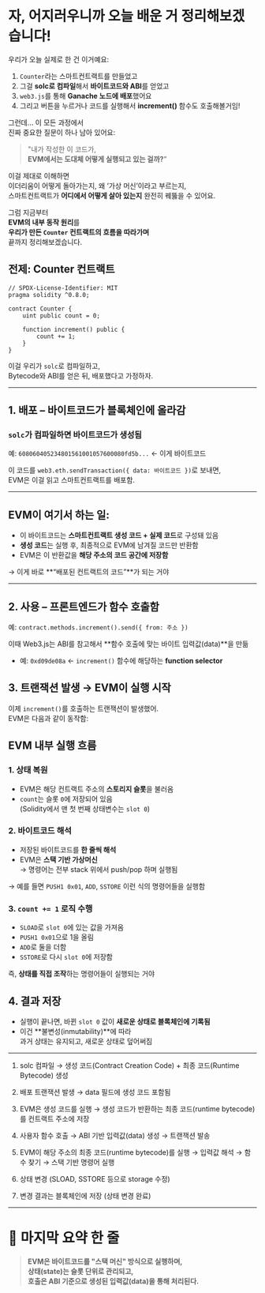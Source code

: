 # 자, 어지러우니까 오늘 배운 거 정리해보겠습니다!

우리가 오늘 실제로 한 건 이거예요:

1. `Counter`라는 스마트컨트랙트를 만들었고
2. 그걸 **solc로 컴파일**해서 **바이트코드와 ABI**를 얻었고
3. `web3.js`를 통해 **Ganache 노드에 배포**했어요
4. 그리고 버튼을 누르거나 코드를 실행해서 **increment()** 함수도 호출해볼거임!

그런데… 이 모든 과정에서  
진짜 중요한 질문이 하나 남아 있어요:

> "내가 작성한 이 코드가,  
> **EVM에서는 도대체 어떻게 실행되고 있는 걸까?**"

이걸 제대로 이해하면  
이더리움이 어떻게 돌아가는지, 왜 ‘가상 머신’이라고 부르는지,  
스마트컨트랙트가 **어디에서 어떻게 살아 있는지** 완전히 꿰뚫을 수 있어요.

그럼 지금부터  
**EVM의 내부 동작 원리**를  
**우리가 만든 `Counter` 컨트랙트의 흐름을 따라가며**  
끝까지 정리해보겠습니다.

## 전제: Counter 컨트랙트

```solidity
// SPDX-License-Identifier: MIT
pragma solidity ^0.8.0;

contract Counter {
    uint public count = 0;

    function increment() public {
        count += 1;
    }
}
```

이걸 우리가 `solc`로 컴파일하고,  
Bytecode와 ABI를 얻은 뒤, 배포했다고 가정하자.

---

## 1. 배포 – 바이트코드가 블록체인에 올라감

### `solc`가 컴파일하면 바이트코드가 생성됨

예: `608060405234801561001057600080fd5b...` ← 이게 바이트코드

이 코드를 `web3.eth.sendTransaction({ data: 바이트코드 })`로 보내면,  
EVM은 이걸 읽고 스마트컨트랙트를 배포함.

---

## EVM이 여기서 하는 일:

- 이 바이트코드는 **스마트컨트랙트 생성 코드 + 실제 코드**로 구성돼 있음
- **생성 코드**는 실행 후, 최종적으로 EVM에 남겨질 코드만 반환함
- EVM은 이 반환값을 **해당 주소의 코드 공간에 저장함**

→ 이게 바로 **“배포된 컨트랙트의 코드”**가 되는 거야

---

## 2. 사용 – 프론트엔드가 함수 호출함

예: `contract.methods.increment().send({ from: 주소 })`

이때 Web3.js는 ABI를 참고해서 **함수 호출에 맞는 바이트 입력값(data)**을 만듦

- 예: `0xd09de08a` ← `increment()` 함수에 해당하는 **function selector**

## 3. 트랜잭션 발생 → EVM이 실행 시작

이제 `increment()`를 호출하는 트랜잭션이 발생했어.  
EVM은 다음과 같이 동작함:

## EVM 내부 실행 흐름

### 1. 상태 복원

- EVM은 해당 컨트랙트 주소의 **스토리지 슬롯**을 불러옴
- `count`는 슬롯 `0`에 저장되어 있음  
  (Solidity에서 맨 첫 번째 상태변수는 `slot 0`)

### 2. 바이트코드 해석

- 저장된 바이트코드를 **한 줄씩 해석**
- EVM은 **스택 기반 가상머신**  
  → 명령어는 전부 stack 위에서 push/pop 하며 실행됨

→ 예를 들면 `PUSH1 0x01`, `ADD`, `SSTORE` 이런 식의 명령어들을 실행함

### 3. `count += 1` 로직 수행

- `SLOAD`로 `slot 0`에 있는 값을 가져옴
- `PUSH1 0x01`으로 1을 올림
- `ADD`로 둘을 더함
- `SSTORE`로 다시 `slot 0`에 저장함

즉, **상태를 직접 조작**하는 명령어들이 실행되는 거야

## 4. 결과 저장

- 실행이 끝나면, 바뀐 `slot 0` 값이 **새로운 상태로 블록체인에 기록됨**
- 이건 **불변성(inmutability)**에 따라  
  과거 상태는 유지되고, 새로운 상태로 덮어써짐

---

1. solc 컴파일
   → 생성 코드(Contract Creation Code) + 최종 코드(Runtime Bytecode) 생성

2. 배포 트랜잭션 발생
   → data 필드에 생성 코드 포함됨

3. EVM은 생성 코드를 실행
   → 생성 코드가 반환하는 최종 코드(runtime bytecode)를 컨트랙트 주소에 저장

4. 사용자 함수 호출
   → ABI 기반 입력값(data) 생성 → 트랜잭션 발송

5. EVM이 해당 주소의 최종 코드(runtime bytecode)를 실행
   → 입력값 해석 → 함수 찾기 → 스택 기반 명령어 실행

6. 상태 변경 (SLOAD, SSTORE 등으로 storage 수정)

7. 변경 결과는 블록체인에 저장 (상태 변경 완료)

---

# 📌 마지막 요약 한 줄

> **EVM은 바이트코드를 "스택 머신" 방식으로 실행하며,  
> 상태(state)는 슬롯 단위로 관리되고,  
> 호출은 ABI 기준으로 생성된 입력값(data)을 통해 처리된다.**
